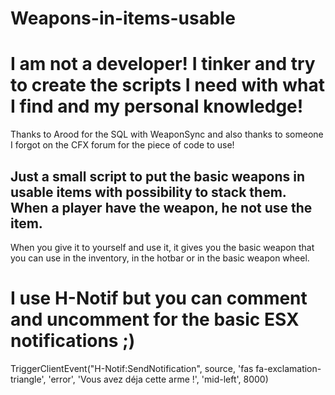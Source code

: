 # Weapons-in-items-usable

# **I am not a developer!** I tinker and try to create the scripts I need with what I find and my personal knowledge! 
Thanks to Arood for the SQL with WeaponSync and also thanks to someone I forgot on the CFX forum for the piece of code to use!

## Just a small script to put the basic weapons in usable items with possibility to stack them. When a player have the weapon, he not use the item.

When you give it to yourself and use it, it gives you the basic weapon that you can use in the inventory, in the hotbar or in the basic weapon wheel.

# I use H-Notif but you can comment and uncomment for the basic ESX notifications ;)
TriggerClientEvent("H-Notif:SendNotification", source, 'fas fa-exclamation-triangle', 'error', 'Vous avez déja cette arme !', 'mid-left', 8000)
